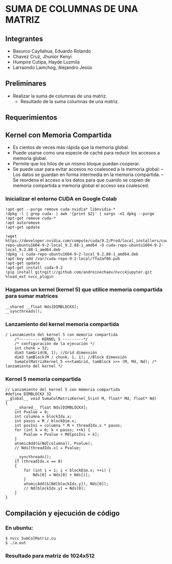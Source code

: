 # SUMA DE COLUMNAS DE UNA MATRIZ
## Integrantes
- Basurco Cayllahua, Eduardo Rolando
- Chavez Cruz, Jhunior Kenyi
- Humpire Cutipa, Hayde Luzmila
- Larraondo Lamchog, Alejandro Jesús 

## Preliminares
- Realizar la suma de columnas de una matriz.
  - Resultado de la suma columnas de una matriz.
  
## Requerimientos

## Kernel con Memoria Compartida
- Es cientos de veces más rápida que la memoria global.
- Puede usarse como una especie de caché para reducir los accesos a memoria global.
- Permite que los hilos de un mismo bloque puedan cooperar.
- Se puede usar para evitar accesos no coalesced a la memoria global:
  – Los datos se guardan en forma intermedia en la memoria compartida.
  – Se reordena el acceso a los datos para que cuando se copien de memoria compartida a memoria global el acceso sea coalesced.

### Inicializar el entorno CUDA en Google Colab
```cuda
!apt-get --purge remove cuda nvidia* libnvidia-*
!dpkg -l | grep cuda- | awk '{print $2}' | xargs -n1 dpkg --purge
!apt-get remove cuda-*
!apt autoremove
!apt-get update

!wget https://developer.nvidia.com/compute/cuda/9.2/Prod/local_installers/cuda-repo-ubuntu1604-9-2-local_9.2.88-1_amd64 -O cuda-repo-ubuntu1604-9-2-local_9.2.88-1_amd64.deb
!dpkg -i cuda-repo-ubuntu1604-9-2-local_9.2.88-1_amd64.deb
!apt-key add /var/cuda-repo-9-2-local/7fa2af80.pub
!apt-get update
!apt-get install cuda-9.2
!pip install git+git://github.com/andreinechaev/nvcc4jupyter.git
%load_ext nvcc_plugin
```

### Hagamos un kernel (kernel 5) que utilice memoria compartida para sumar matrices 
```cuda
__shared __float Nds[DIMBLOCKX];
__syncthreads(); 
```

### Lanzamiento del kernel memoria compartida
```cuda
/ Lanzamiento del kernel 5 con memoria compartida
    /*--------- KERNEL 5 ---------*/
    /* configuración de la ejecución */
    int chunk = 32;
    dim3 tamGrid(N, 1); //Grid dimensión
    dim3 tamBlock(M / chunk, 1, 1); //Block dimensión
    SumaColMatrizKernel_5 <<<tamGrid, tamBlock >>> (M, Md, Nd); /* lanzamiento del kernel */
```
### Kernel 5 memoria compartida
```cuda
// Lanzamiento del kernel 5 con memoria compartida  
#define DIMBLOCKX 32
__global__ void SumaColMatrizKernel_5(int M, float* Md, float* Nd)
{
    __shared__ float Nds[DIMBLOCKX];
    int Pvalue = 0;
    int columna = blockIdx.x;
    int pasos = M / blockDim.x;
    int posIni = columna * M + threadIdx.x * pasos;
    for (int k = 0; k < pasos; ++k) {
        Pvalue = Pvalue + Md[posIni + k];
    }
    atomicAdd(&(Nd[columna]), Pvalue);
    // Nds[threadIdx.x] = Pvalue;

    __syncthreads();
    if (threadIdx.x == 0)
    {
        for (int i = 1; i < blockDim.x; ++i) {
            Nds[0] = Nds[0] + Nds[i];
        }
        atomicAdd(&(Nd[blockIdx.y]), Nds[0]);
        // Nd[blockIdx.y] = Nds[0];
    }
}
```

## Compilación y ejecución de código
### En ubuntu:

```terminal
$ nvcc SumColMatriz.cu 
$ ./a.out
```
### Resultado para matriz de 1024x512
